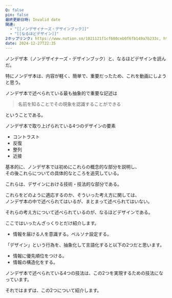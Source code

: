 ```yaml
---
Q: false
pin: false
最終更新日時: Invalid date
関連:
  - "[[ノンデザイナーズ・デザインブック]]"
  - "[[なるほどデザイン]]"
2ホップリンク: https://www.notion.so/1021121f1cf680ceb0f6fb149a7b233c, https://www.notion.so/747827c179d544feaa11e27c2985563c, https://www.notion.so/dbec5cd91a984b68b721b81f0668854f,https://www.notion.so/dbec5cd91a984b68b721b81f0668854f
date: 2024-12-27T22:35
---
```

  

ノンデザ本（ノンデザイナーズ・デザインブック）と、なるほどデザインを読んだ。

  

特にノンデザ本は、内容が軽く、簡単で、重要だったため、これを動画にしようと思う。

  

ノンデザ本で述べられている最も抽象的で重要な記述は

> 名前を知ることでその現象を認識することができる

ということである。

  

ノンデザ本で取り上げられている4つのデザインの要素

- コントラスト
- 反復
- 整列
- 近接

基本的に、ノンデザ本では初めにこれらの概念的な部分を説明し、  
その後これらについての具体的なところを追究している。  

  

これらは、デザインにおける技術・技法的な部分である。

これらをどのように適応するのか、そういった考え方に関しては、  
ノンデザ本の中で述べられてはいるが、まとまって述べられてはいない。  

それらの考え方について述べられているのが、なるほどデザインである。

ここではいったんざっくりとだけ紹介します。

- 情報を届ける人を意識する。ペルソナ設定する。

  

  

「デザイン」という行為を、抽象化して言語化すると以下の2つだと思います。

- 情報に優先順位をつける。
- 情報の構造化をする。

ノンデザ本で述べられている4つの技法は、この2つを実現するための技法になっています。

それではまずは、この2つについて紹介します。